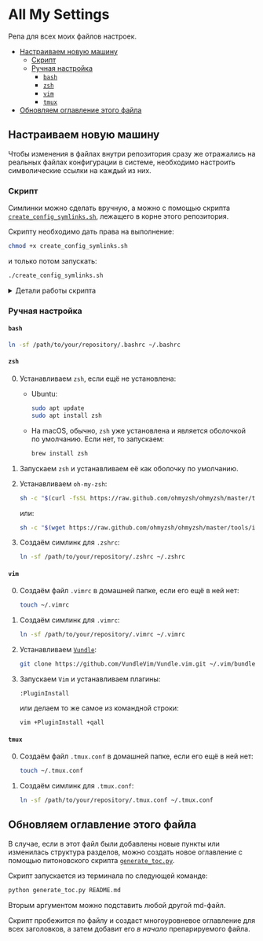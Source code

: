 # All My Settings

Репа для всех моих файлов настроек.

- [Настраиваем новую машину](#настраиваем-новую-машину)
    - [Скрипт](#скрипт)
    - [Ручная настройка](#ручная-настройка)
      - [`bash`](#`bash`)
      - [`zsh`](#`zsh`)
      - [`vim`](#`vim`)
      - [`tmux`](#`tmux`)
- [Обновляем оглавление этого файла](#обновляем-оглавление-этого-файла)

## Настраиваем новую машину

Чтобы изменения в файлах внутри репозитория сразу же отражались на реальных файлах конфигурации в системе, необходимо настроить символические ссылки на каждый из них.

### Скрипт

Симлинки можно сделать вручную, а можно с помощью скрипта [`create_config_symlinks.sh`](create_config_symlinks.sh), лежащего в корне этого репозитория.

Скрипту необходимо дать права на выполнение:

```bash
chmod +x create_config_symlinks.sh
```

и только потом запускать:

```bash
./create_config_symlinks.sh
```

<details>
  <summary>Детали работы скрипта</summary>
    <ol>
      <li>Заходим в директорию скрипта с помощью команды <code>cd</code>. Путь до неё берём из переменной <code>${BASH_SOURCE[0]}</code>.</li>
      <li>Определяем абсолютный путь до директории со скриптом (и, соответственно, с файлами) с помощью <code>pwd</code>.</li>
      <li>Объявляем функцию <code>check_and_create_symlink()</code>, которая принимает на вход имя конфигурационного файла и производим проверки:
        <ul>
          <li>Если симлинк уже существует и указывает на нужный нам файл, то ничего не делаем.</li>
          <li>Если симлинк есть, но ведёт в другое место, то перезаписываем его на файл из той директории, в которой находится скрипт.</li>
          <li>Если симлинка нет, то создаём его.</li>
          <li>Путь до домашней папки определяем с помощью переменной <code>$HOME</code>.</li>
        </ul>
      <li>Имена конфигурационных файлов храним в массиве <code>files</code>. Мы итерируемся по этому массиву в цикле <code>for</code> и передаём имя каждого файла в функцию <code>check_and_create_symlink()</code> в качестве аргумента.</li>
      <li>В конце выводим в консоль сообщение о том, что работа скрипта завершена.</li>
    </ol>
</details>


### Ручная настройка

#### `bash`

```sh
ln -sf /path/to/your/repository/.bashrc ~/.bashrc
```

#### `zsh`

0. Устанавливаем `zsh`, если ещё не установлена:

    * Ubuntu:

        ```sh
        sudo apt update
        sudo apt install zsh
        ```

    * На macOS, обычно, `zsh` уже установлена и является оболочкой по умолчанию. Если нет, то запускаем:

        ```sh
        brew install zsh
        ```

0. Запускаем `zsh` и устанавливаем её как оболочку по умолчанию.

0. Устанавливаем `oh-my-zsh`:

    ```sh
    sh -c "$(curl -fsSL https://raw.github.com/ohmyzsh/ohmyzsh/master/tools/install.sh)"
    ```

    или:

    ```sh
    sh -c "$(wget https://raw.github.com/ohmyzsh/ohmyzsh/master/tools/install.sh -O -)"
    ```

0. Создаём симлинк для `.zshrc`:

    ```sh
    ln -sf /path/to/your/repository/.zshrc ~/.zshrc
    ```

#### `vim`

0. Создаём файл `.vimrc` в домашней папке, если его ещё в ней нет:

    ```sh
    touch ~/.vimrc
    ```

0. Создаём симлинк для `.vimrc`:

    ```sh
    ln -sf /path/to/your/repository/.vimrc ~/.vimrc
    ```

0. Устанавливаем [`Vundle`](https://github.com/VundleVim/Vundle.vim#quick-start):

    ```sh
    git clone https://github.com/VundleVim/Vundle.vim.git ~/.vim/bundle/Vundle.vim
    ```

0. Запускаем `Vim` и устанавливаем плагины:

    ```vim
    :PluginInstall
    ```

    или делаем то же самое из командной строки:

    ```sh
    vim +PluginInstall +qall
    ```

#### `tmux`

0. Создаём файл `.tmux.conf` в домашней папке, если его ещё в ней нет:

    ```sh
    touch ~/.tmux.conf
    ```

0. Создаём симлинк для `.tmux.conf`:

    ```sh
    ln -sf /path/to/your/repository/.tmux.conf ~/.tmux.conf
    ```

## Обновляем оглавление этого файла

В случае, если в этот файл были добавлены новые пункты или изменилась структура разделов,
можно создать новое оглавление с помощью питоновского скрипта [`generate_toc.py`](generate_toc.py).

Скрипт запускается из терминала по следующей команде:

```sh
python generate_toc.py README.md
```

Вторым аргументом можно подставить любой другой md-файл.

Скрипт пробежится по файлу и создаст многоуровневое оглавление для всех заголовков, а затем добавит его *в начало* препарируемого файла.